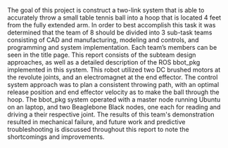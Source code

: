 The goal of this project is construct a two-link system that is able to accurately throw a small table tennis ball into a hoop that is located 4 feet from the fully extended arm. In order to best accomplish this task it was determined that the team of 8 should be divided into 3 sub-task teams consisting of CAD and manufacturing, modeling and controls, and programming and system implementation. Each team’s members can be seen in the title page. This report consists of the subteam design approaches, as well as a detailed description of the ROS bbot_pkg implemented in this system.
This robot utilized two DC brushed motors at the revolute joints, and an electromagnet at the end effector. The control system approach was to plan a consistent throwing path, with an optimal release position and end effector velocity as to make the ball through the hoop. The bbot_pkg system operated with a master node running Ubuntu on an laptop, and two Beaglebone Black nodes, one each for reading and driving a their respective joint. The results of this team's demonstration resulted in mechanical failure, and future work and predictive troubleshooting is discussed throughout this report to note the shortcomings and improvements.
 

